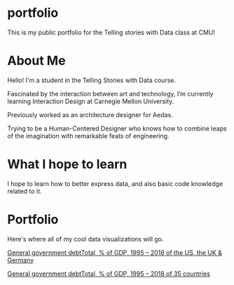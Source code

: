 # portfolio
This is my public portfolio for the Telling stories with Data class at CMU!

# About Me
Hello! I'm a student in the Telling Stories with Data course.

Fascinated by the interaction between art and technology, I’m currently learning Interaction Design at Carnegie Mellon University.

Previously worked as an architecture designer for Aedas.

Trying to be a Human-Centered Designer who knows how to combine leaps of the imagination with remarkable feats of engineering.

# What I hope to learn
I hope to learn how to better express data, and also basic code knowledge related to it.

# Portfolio
Here's where all of my cool data visualizations will go.

[General government debtTotal, % of GDP, 1995 – 2018 of the US, the UK & Germany](/dataviz2.md)

[General government debtTotal, % of GDP, 1995 – 2018 of 35 countries](/dataviz3.md)
